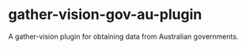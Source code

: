 # gather-vision-gov-au-plugin

A gather-vision plugin for obtaining data from Australian governments.

